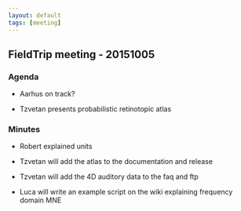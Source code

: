```yaml
---
layout: default
tags: [meeting]
---
```


## FieldTrip meeting - 20151005

### Agenda

*  Aarhus on track?

*  Tzvetan presents probabilistic retinotopic atlas

### Minutes

*  Robert explained units

*  Tzvetan will add the atlas to the documentation and release

*  Tzvetan will add the 4D auditory data to the faq and ftp

*  Luca will write an example script on the wiki explaining frequency domain MNE
